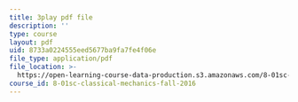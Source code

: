 ```yaml
---
title: 3play pdf file
description: ''
type: course
layout: pdf
uid: 8733a0224555eed5677ba9fa7fe4f06e
file_type: application/pdf
file_location: >-
  https://open-learning-course-data-production.s3.amazonaws.com/8-01sc-classical-mechanics-fall-2016/8733a0224555eed5677ba9fa7fe4f06e_83NmtaE7fEk.pdf
course_id: 8-01sc-classical-mechanics-fall-2016
---
```


